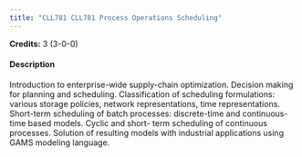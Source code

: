 ```yaml
---
title: "CLL781 CLL781 Process Operations Scheduling"
---
```

**Credits:** 3 (3-0-0)

#### Description
Introduction to enterprise-wide supply-chain optimization. Decision making for planning and scheduling. Classification of scheduling formulations: various storage policies, network representations, time representations. Short-term scheduling of batch processes: discrete-time and continuous-time based models. Cyclic and short- term scheduling of continuous processes. Solution of resulting models with industrial applications using GAMS modeling language.